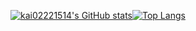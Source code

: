 [![kai02221514's GitHub stats](https://github-readme-stats.vercel.app/api?username=kai02221514&theme=vue-dark&show_icons=true)](https://github.com/kai02221514/github-readme-stats)[![Top Langs](https://github-readme-stats.vercel.app/api/top-langs/?username=kai02221514&theme=vue-dark&show_icons=true&layout=compact)](https://github.com/kai02221514/github-readme-stats)
<!--
**kai02221514/kai02221514** is a ✨ _special_ ✨ repository because its `README.md` (this file) appears on your GitHub profile.

Here are some ideas to get you started:

- 🔭 I’m currently working on ...
- 🌱 I’m currently learning ...
- 👯 I’m looking to collaborate on ...
- 🤔 I’m looking for help with ...
- 💬 Ask me about ...
- 📫 How to reach me: ...
- 😄 Pronouns: ...
- ⚡ Fun fact: ...
-->
